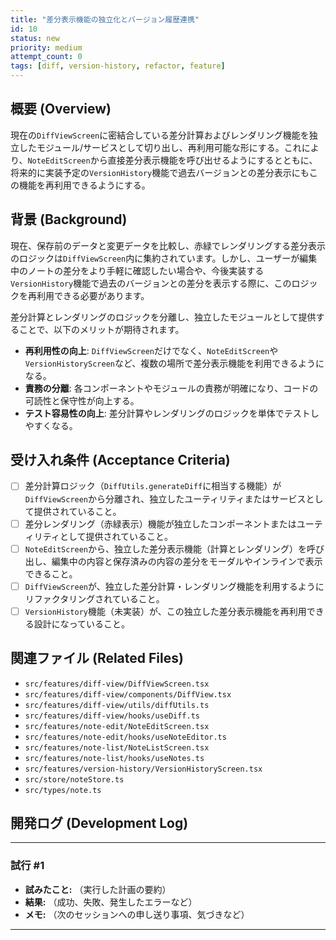 ```yaml
---
title: "差分表示機能の独立化とバージョン履歴連携"
id: 10
status: new
priority: medium
attempt_count: 0
tags: [diff, version-history, refactor, feature]
---
```


## 概要 (Overview)

現在の`DiffViewScreen`に密結合している差分計算およびレンダリング機能を独立したモジュール/サービスとして切り出し、再利用可能な形にする。これにより、`NoteEditScreen`から直接差分表示機能を呼び出せるようにするとともに、将来的に実装予定の`VersionHistory`機能で過去バージョンとの差分表示にもこの機能を再利用できるようにする。

## 背景 (Background)

現在、保存前のデータと変更データを比較し、赤緑でレンダリングする差分表示のロジックは`DiffViewScreen`内に集約されています。しかし、ユーザーが編集中のノートの差分をより手軽に確認したい場合や、今後実装する`VersionHistory`機能で過去のバージョンとの差分を表示する際に、このロジックを再利用できる必要があります。

差分計算とレンダリングのロジックを分離し、独立したモジュールとして提供することで、以下のメリットが期待されます。

*   **再利用性の向上**: `DiffViewScreen`だけでなく、`NoteEditScreen`や`VersionHistoryScreen`など、複数の場所で差分表示機能を利用できるようになる。
*   **責務の分離**: 各コンポーネントやモジュールの責務が明確になり、コードの可読性と保守性が向上する。
*   **テスト容易性の向上**: 差分計算やレンダリングのロジックを単体でテストしやすくなる。

## 受け入れ条件 (Acceptance Criteria)

- [ ] 差分計算ロジック（`DiffUtils.generateDiff`に相当する機能）が`DiffViewScreen`から分離され、独立したユーティリティまたはサービスとして提供されていること。
- [ ] 差分レンダリング（赤緑表示）機能が独立したコンポーネントまたはユーティリティとして提供されていること。
- [ ] `NoteEditScreen`から、独立した差分表示機能（計算とレンダリング）を呼び出し、編集中の内容と保存済みの内容の差分をモーダルやインラインで表示できること。
- [ ] `DiffViewScreen`が、独立した差分計算・レンダリング機能を利用するようにリファクタリングされていること。
- [ ] `VersionHistory`機能（未実装）が、この独立した差分表示機能を再利用できる設計になっていること。

## 関連ファイル (Related Files)

-   `src/features/diff-view/DiffViewScreen.tsx`
-   `src/features/diff-view/components/DiffView.tsx`
-   `src/features/diff-view/utils/diffUtils.ts`
-   `src/features/diff-view/hooks/useDiff.ts`
-   `src/features/note-edit/NoteEditScreen.tsx`
-   `src/features/note-edit/hooks/useNoteEditor.ts`
-   `src/features/note-list/NoteListScreen.tsx`
-   `src/features/note-list/hooks/useNotes.ts`
-   `src/features/version-history/VersionHistoryScreen.tsx`
-   `src/store/noteStore.ts`
-   `src/types/note.ts`

## 開発ログ (Development Log)

---
### 試行 #1

- **試みたこと:** （実行した計画の要約）
- **結果:** （成功、失敗、発生したエラーなど）
- **メモ:** （次のセッションへの申し送り事項、気づきなど）

---